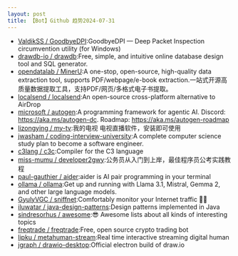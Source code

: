 ```yaml
---
layout: post
title: 【Bot】Github 趋势2024-07-31
---
```


* [ValdikSS / GoodbyeDPI](https://github.com/ValdikSS/GoodbyeDPI):GoodbyeDPI — Deep Packet Inspection circumvention utility (for Windows)
* [drawdb-io / drawdb](https://github.com/drawdb-io/drawdb):Free, simple, and intuitive online database design tool and SQL generator.
* [opendatalab / MinerU](https://github.com/opendatalab/MinerU):A one-stop, open-source, high-quality data extraction tool, supports PDF/webpage/e-book extraction.一站式开源高质量数据提取工具，支持PDF/网页/多格式电子书提取。
* [localsend / localsend](https://github.com/localsend/localsend):An open-source cross-platform alternative to AirDrop
* [microsoft / autogen](https://github.com/microsoft/autogen):A programming framework for agentic AI. Discord: https://aka.ms/autogen-dc. Roadmap: https://aka.ms/autogen-roadmap
* [lizongying / my-tv](https://github.com/lizongying/my-tv):我的电视 电视直播软件，安装即可使用
* [jwasham / coding-interview-university](https://github.com/jwasham/coding-interview-university):A complete computer science study plan to become a software engineer.
* [c3lang / c3c](https://github.com/c3lang/c3c):Compiler for the C3 language
* [miss-mumu / developer2gwy](https://github.com/miss-mumu/developer2gwy):公务员从入门到上岸，最佳程序员公考实践教程
* [paul-gauthier / aider](https://github.com/paul-gauthier/aider):aider is AI pair programming in your terminal
* [ollama / ollama](https://github.com/ollama/ollama):Get up and running with Llama 3.1, Mistral, Gemma 2, and other large language models.
* [GyulyVGC / sniffnet](https://github.com/GyulyVGC/sniffnet):Comfortably monitor your Internet traffic 🕵️‍♂️
* [iluwatar / java-design-patterns](https://github.com/iluwatar/java-design-patterns):Design patterns implemented in Java
* [sindresorhus / awesome](https://github.com/sindresorhus/awesome):😎 Awesome lists about all kinds of interesting topics
* [freqtrade / freqtrade](https://github.com/freqtrade/freqtrade):Free, open source crypto trading bot
* [lipku / metahuman-stream](https://github.com/lipku/metahuman-stream):Real time interactive streaming digital human
* [jgraph / drawio-desktop](https://github.com/jgraph/drawio-desktop):Official electron build of draw.io
